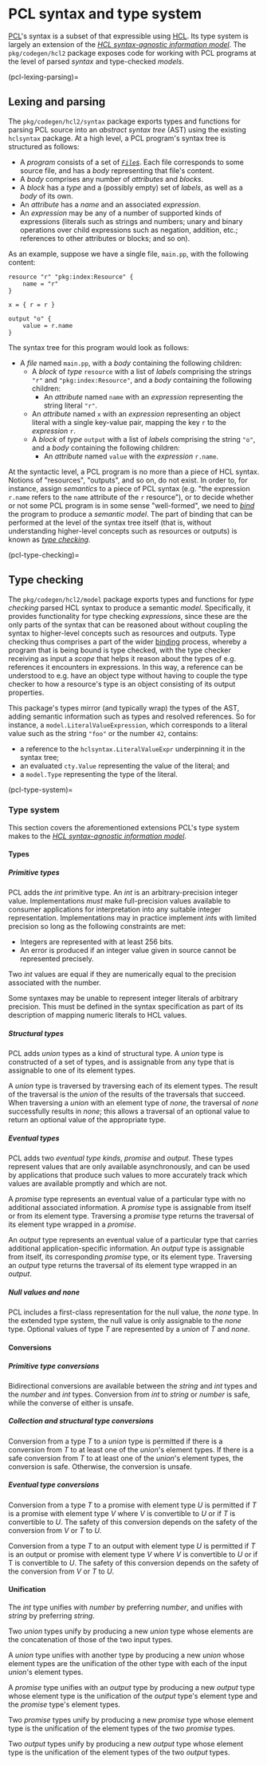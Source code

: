 # PCL syntax and type system

[PCL](pcl)'s syntax is a subset of that expressible using
[HCL](https://github.com/hashicorp/hcl). Its type system is largely an extension
of the [*HCL syntax-agnostic information
model*](https://github.com/hashicorp/hcl/blob/v2.3.0/spec.md). The
`pkg/codegen/hcl2` package exposes code for working with PCL programs at the
level of parsed *syntax* and type-checked *models*.

(pcl-lexing-parsing)=
## Lexing and parsing

The `pkg/codegen/hcl2/syntax` package exports types and functions for parsing
PCL source into an *abstract syntax tree* (AST) using the existing `hclsyntax`
package. At a high level, a PCL program's syntax tree is structured as follows:

* A *program* consists of a set of
  [*`File`s*](gh-file:pulumi#pkg/codegen/hcl2/syntax/parser.go#L25). Each file
  corresponds to some source file, and has a *body* representing that file's
  content.
* A *body* comprises any number of *attributes* and *blocks*.
* A *block* has a *type* and a (possibly empty) set of *labels*, as well as a
  *body* of its own.
* An *attribute* has a *name* and an associated *expression*.
* An *expression* may be any of a number of supported kinds of expressions
  (literals such as strings and numbers; unary and binary operations over child
  expressions such as negation, addition, etc.; references to other attributes
  or blocks; and so on).

As an example, suppose we have a single file, `main.pp`, with the following
content:

```hcl
resource "r" "pkg:index:Resource" {
    name = "r"
}

x = { r = r }

output "o" {
    value = r.name
}
```

The syntax tree for this program would look as follows:

* A *file* named `main.pp`, with a *body* containing the following children:
  * A *block* of *type* `resource` with a list of *labels* comprising the
    strings `"r"` and `"pkg:index:Resource"`, and a *body* containing the
    following children:
    * An *attribute* named `name` with an *expression* representing the string
      literal `"r"`.
  * An *attribute* named `x` with an *expression* representing an object literal
    with a single key-value pair, mapping the key `r` to the *expression* `r`.
  * A *block* of *type* `output` with a list of *labels* comprising the string
    `"o"`, and a *body* containing the following children:
    * An *attribute* named `value` with the *expression* `r.name`.

At the syntactic level, a PCL program is no more than a piece of HCL syntax.
Notions of "resources", "outputs", and so on, do not exist. In order to, for
instance, assign *semantics* to a piece of PCL syntax (e.g. "the expression
`r.name` refers to the `name` attribute of the `r` resource"), or to decide
whether or not some PCL program is in some sense "well-formed", we need to
[*bind*](pcl-binding) the program to produce a *semantic model*. The part of
binding that can be performed at the level of the syntax tree itself (that is,
without understanding higher-level concepts such as resources or outputs) is
known as [*type checking*](pcl-type-checking).

(pcl-type-checking)=
## Type checking

The `pkg/codegen/hcl2/model` package exports types and functions for *type
checking* parsed HCL syntax to produce a semantic *model*. Specifically, it
provides functionality for type checking *expressions*, since these are the only
parts of the syntax that can be reasoned about without coupling the syntax to
higher-level concepts such as resources and outputs. Type checking thus
comprises a part of the wider [binding](pcl-binding) process, whereby a program
that is being bound is type checked, with the type checker receiving as input a
*scope* that helps it reason about the types of e.g. references it encounters in
expressions. In this way, a reference can be understood to e.g. have an object
type without having to couple the type checker to how a resource's type is an
object consisting of its output properties.

This package's types mirror (and typically wrap) the types of the AST, adding
semantic information such as types and resolved references. So for instance, a
`model.LiteralValueExpression`, which corresponds to a literal value such as the
string `"foo"` or the number `42`, contains:

* a reference to the `hclsyntax.LiteralValueExpr` underpinning it in the syntax
  tree;
* an evaluated `cty.Value` representing the value of the literal; and
* a `model.Type` representing the type of the literal.

(pcl-type-system)=
### Type system

This section covers the aforementioned extensions PCL's type system makes to the
[*HCL syntax-agnostic information
model*](https://github.com/hashicorp/hcl/blob/v2.3.0/spec.md).

#### Types

##### Primitive types

PCL adds the *int* primitive type. An *int* is an arbitrary-precision integer
value. Implementations *must* make full-precision values available to consumer
applications for interpretation into any suitable integer representation.
Implementations may in practice implement *int*s with limited precision so long
as the following constraints are met:

* Integers are represented with at least 256 bits.
* An error is produced if an integer value given in source cannot be represented
  precisely.

Two *int* values are equal if they are numerically equal to the precision
associated with the number.

Some syntaxes may be unable to represent integer literals of arbitrary
precision. This must be defined in the syntax specification as part of its
description of mapping numeric literals to HCL values.

##### Structural types

PCL adds *union* types as a kind of structural type. A *union* type is
constructed of a set of types, and is assignable from any type that is
assignable to one of its element types.

A *union* type is traversed by traversing each of its element types. The result
of the traversal is the *union* of the results of the traversals that succeed.
When traversing a *union* with an element type of *none*, the traversal of
*none* successfully results in *none*; this allows a traversal of an optional
value to return an optional value of the appropriate type.

##### Eventual types

PCL adds two *eventual type kinds*, *promise* and *output*. These types represent
values that are only available asynchronously, and can be used by applications
that produce such values to more accurately track which values are available
promptly and which are not.

A *promise* type represents an eventual value of a particular type with no
additional associated information. A *promise* type is assignable from itself or
from its element type. Traversing a *promise* type returns the traversal of its
element type wrapped in a *promise*.

An *output* type represents an eventual value of a particular type that carries
additional application-specific information. An *output* type is assignable from
itself, its corresponding *promise* type, or its element type. Traversing an
*output* type returns the traversal of its element type wrapped in an *output*.

##### Null values and *none*

PCL includes a first-class representation for the null value, the *none* type.
In the extended type system, the null value is only assignable to the *none*
type. Optional values of type *T* are represented by a *union* of *T* and
*none*.

#### Conversions

##### Primitive type conversions

Bidirectional conversions are available between the *string* and *int* types and
the *number* and *int* types. Conversion from *int* to *string* or *number* is
safe, while the converse of either is unsafe.

##### Collection and structural type conversions

Conversion from a type *T* to a *union* type is permitted if there is a
conversion from *T* to at least one of the *union*'s element types. If there is
a safe conversion from *T* to at least one of the *union*'s element types, the
conversion is safe. Otherwise, the conversion is unsafe.

##### Eventual type conversions

Conversion from a type *T* to a promise with element type *U* is permitted if
*T* is a promise with element type *V* where *V* is convertible to *U* or if *T*
is convertible to *U*. The safety of this conversion depends on the safety of
the conversion from *V* or *T* to *U*.

Conversion from a type *T* to an output with element type *U* is permitted if
*T* is an output or promise with element type *V* where *V* is convertible to
*U* or if T is convertible to *U*. The safety of this conversion depends on the
safety of the conversion from *V* or *T* to *U*.

#### Unification

The *int* type unifies with *number* by preferring *number*, and unifies with
*string* by preferring *string*.

Two *union* types unify by producing a new *union* type whose elements are the
concatenation of those of the two input types.

A *union* type unifies with another type by producing a new *union* whose element
types are the unification of the other type with each of the input *union*'s
element types.

A *promise* type unifies with an *output* type by producing a new *output* type
whose element type is the unification of the *output* type's element type and
the *promise* type's element types.

Two *promise* types unify by producing a new *promise* type whose element type
is the unification of the element types of the two *promise* types.

Two *output* types unify by producing a new *output* type whose element type is
the unification of the element types of the two *output* types.
